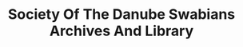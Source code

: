 ---
layout: repo
title: "Society Of The Danube Swabians Archives And Library"
id: 15836
permalink: repos/15836/
---